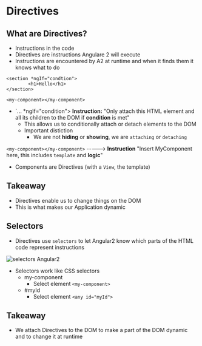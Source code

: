 # Directives
## What are Directives?
* Instructions in the code
* Directives are instructions Angulare 2 will execute
* Instructions are encountered by A2 at runtime and when it finds them it knows what to do

```
<section *ngIf="condtion">
        <h1>Hello</h1>
</section>

<my-component></my-component>
```

* `... *ngIf="condition"> **Instruction:** "Only attach this HTML element and all its children to the DOM if **condition** is met"
    - This allows us to conditionally attach or detach elements to the DOM
    - Important distiction
        + We are not **hiding** or **showing**, we are `attaching` or `detaching`

`<my-component></my-component>` -----> **Instruction** "Insert MyComponent here, this includes `template` and **logic**"

* Components are Directives (with a `View`, the template)

## Takeaway
* Directives enable us to change things on the DOM
* This is what makes our Application dynamic

## Selectors
* Directives use `selectors` to let Angular2 know which parts of the HTML code represent instructions

![selectors Angular2](https://i.imgur.com/qA1smdd.png)

* Selectors work like CSS selectors
    - my-component
        + Select element `<my-component>`
    - #myId
        + Select element `<any id="myId">`

## Takeaway
* We attach Directives to the DOM to make a part of the DOM dynamic and to change it at runtime 

